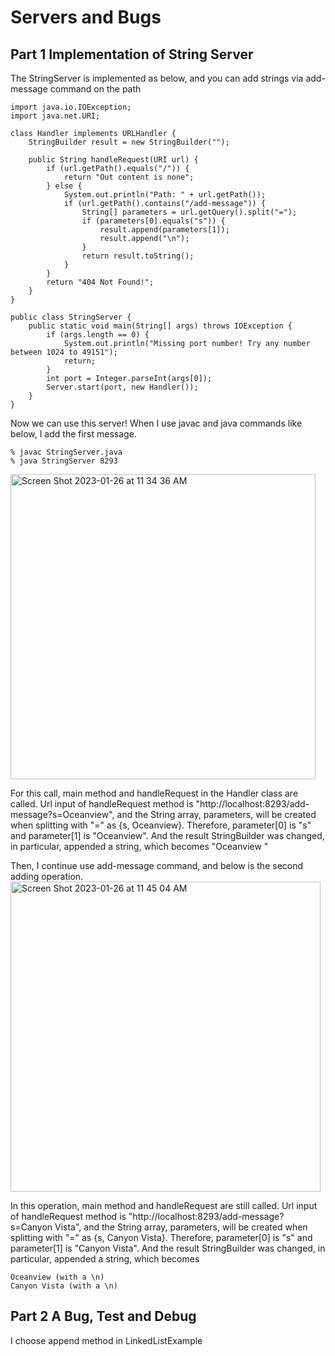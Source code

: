 # Servers and Bugs

## Part 1 Implementation of String Server
The StringServer is implemented as below, and you can add strings via add-message command on the path
```
import java.io.IOException;
import java.net.URI;

class Handler implements URLHandler {
    StringBuilder result = new StringBuilder("");

    public String handleRequest(URI url) {
        if (url.getPath().equals("/")) {
            return "Out content is none";
        } else {
            System.out.println("Path: " + url.getPath());
            if (url.getPath().contains("/add-message")) {
                String[] parameters = url.getQuery().split("=");
                if (parameters[0].equals("s")) {
                    result.append(parameters[1]);
                    result.append("\n");
                }
                return result.toString();
            }
        }
        return "404 Not Found!";
    }
}

public class StringServer {
    public static void main(String[] args) throws IOException {
        if (args.length == 0) {
            System.out.println("Missing port number! Try any number between 1024 to 49151");
            return;
        }
        int port = Integer.parseInt(args[0]);
        Server.start(port, new Handler());
    }
}
```

Now we can use this server!
When I use javac and java commands like below, I add the first message.
```
% javac StringServer.java
% java StringServer 8293
```
<img width="488" alt="Screen Shot 2023-01-26 at 11 34 36 AM" src="https://user-images.githubusercontent.com/110661816/214932654-c150fb34-2bea-48c7-a5d3-47d6a03c25c9.png">

For this call, main method and handleRequest in the Handler class are called. Url input of handleRequest method is "http://localhost:8293/add-message?s=Oceanview", and the String array, parameters,
will be created when splitting with "=" as {s, Oceanview}. Therefore, parameter[0] is "s" and parameter[1] is "Oceanview". And the result StringBuilder was changed, in particular, appended a string, which becomes "Oceanview "

Then, I continue use add-message command, and below is the second adding operation.
<img width="496" alt="Screen Shot 2023-01-26 at 11 45 04 AM" src="https://user-images.githubusercontent.com/110661816/214934850-6a2e17dd-c5dd-40eb-82ef-b9954664f895.png">

In this operation, main method and handleRequest are still called. Url input of handleRequest method is "http://localhost:8293/add-message?s=Canyon Vista", and the String array, parameters,
will be created when splitting with "=" as {s, Canyon Vista}. Therefore, parameter[0] is "s" and parameter[1] is "Canyon Vista". And the result StringBuilder was changed, in particular, appended a string, which becomes

```
Oceanview (with a \n)
Canyon Vista (with a \n)

```

## Part 2 A Bug, Test and Debug
I choose append method in LinkedListExample 


